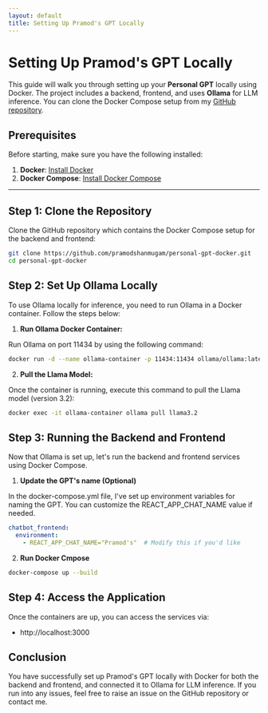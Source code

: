 ```yaml
---
layout: default
title: Setting Up Pramod's GPT Locally
---
```


# Setting Up Pramod's GPT Locally

This guide will walk you through setting up your **Personal GPT** locally using Docker. The project includes a backend, frontend, and uses **Ollama** for LLM inference. You can clone the Docker Compose setup from my [GitHub repository](https://github.com/yourusername/repository-name).

## Prerequisites

Before starting, make sure you have the following installed:

1. **Docker**: [Install Docker](https://docs.docker.com/get-docker/)
2. **Docker Compose**: [Install Docker Compose](https://docs.docker.com/compose/install/)

---

## Step 1: Clone the Repository

Clone the GitHub repository which contains the Docker Compose setup for the backend and frontend:

```bash
git clone https://github.com/pramodshanmugam/personal-gpt-docker.git
cd personal-gpt-docker
```

## Step 2: Set Up Ollama Locally

To use Ollama locally for inference, you need to run Ollama in a Docker container. Follow the steps below:

1. **Run Ollama Docker Container:**

Run Ollama on port 11434 by using the following command:

```bash
docker run -d --name ollama-container -p 11434:11434 ollama/ollama:latest
```

2. **Pull the Llama Model:**

Once the container is running, execute this command to pull the Llama model (version 3.2):

```bash
docker exec -it ollama-container ollama pull llama3.2
```

## Step 3: Running the Backend and Frontend

Now that Ollama is set up, let's run the backend and frontend services using Docker Compose.

1. **Update the GPT's name (Optional)**

In the docker-compose.yml file, I've set up environment variables for naming the GPT. You can customize the REACT_APP_CHAT_NAME value if needed.

```yaml
chatbot_frontend:
  environment:
    - REACT_APP_CHAT_NAME="Pramod's"  # Modify this if you'd like
```
2. **Run Docker Cmpose**

```bash 
docker-compose up --build
```


## Step 4: Access the Application

Once the containers are up, you can access the services via:

- http://localhost:3000


## Conclusion 

You have successfully set up Pramod's GPT locally with Docker for both the backend and frontend, and connected it to Ollama for LLM inference. If you run into any issues, feel free to raise an issue on the GitHub repository or contact me.


